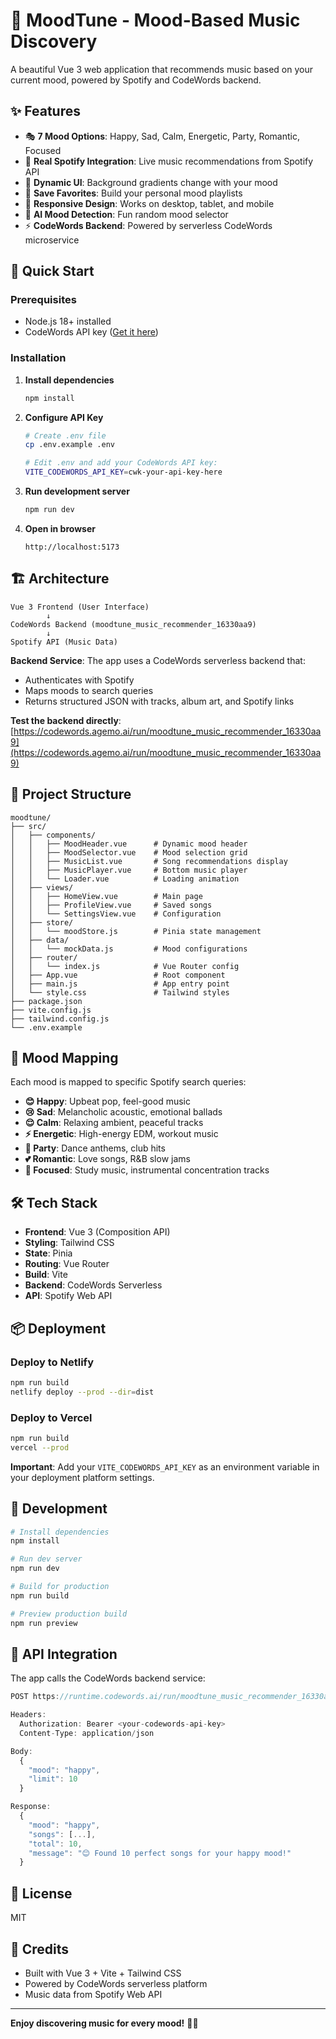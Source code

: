 # 🎵 MoodTune - Mood-Based Music Discovery

A beautiful Vue 3 web application that recommends music based on your current mood, powered by Spotify and CodeWords backend.

## ✨ Features

- 🎭 **7 Mood Options**: Happy, Sad, Calm, Energetic, Party, Romantic, Focused
- 🎵 **Real Spotify Integration**: Live music recommendations from Spotify API
- 🎨 **Dynamic UI**: Background gradients change with your mood
- 💾 **Save Favorites**: Build your personal mood playlists
- 📱 **Responsive Design**: Works on desktop, tablet, and mobile
- 🔮 **AI Mood Detection**: Fun random mood selector
- ⚡ **CodeWords Backend**: Powered by serverless CodeWords microservice

## 🚀 Quick Start

### Prerequisites
- Node.js 18+ installed
- CodeWords API key ([Get it here](https://codewords.agemo.ai/account/keys))

### Installation

1. **Install dependencies**
   ```bash
   npm install
   ```

2. **Configure API Key**
   ```bash
   # Create .env file
   cp .env.example .env
   
   # Edit .env and add your CodeWords API key:
   VITE_CODEWORDS_API_KEY=cwk-your-api-key-here
   ```

3. **Run development server**
   ```bash
   npm run dev
   ```

4. **Open in browser**
   ```
   http://localhost:5173
   ```

## 🏗️ Architecture

```
Vue 3 Frontend (User Interface)
        ↓
CodeWords Backend (moodtune_music_recommender_16330aa9)
        ↓
Spotify API (Music Data)
```

**Backend Service**: The app uses a CodeWords serverless backend that:
- Authenticates with Spotify
- Maps moods to search queries
- Returns structured JSON with tracks, album art, and Spotify links

**Test the backend directly**: [https://codewords.agemo.ai/run/moodtune_music_recommender_16330aa9](https://codewords.agemo.ai/run/moodtune_music_recommender_16330aa9)

## 📁 Project Structure

```
moodtune/
├── src/
│   ├── components/
│   │   ├── MoodHeader.vue      # Dynamic mood header
│   │   ├── MoodSelector.vue    # Mood selection grid
│   │   ├── MusicList.vue       # Song recommendations display
│   │   ├── MusicPlayer.vue     # Bottom music player
│   │   └── Loader.vue          # Loading animation
│   ├── views/
│   │   ├── HomeView.vue        # Main page
│   │   ├── ProfileView.vue     # Saved songs
│   │   └── SettingsView.vue    # Configuration
│   ├── store/
│   │   └── moodStore.js        # Pinia state management
│   ├── data/
│   │   └── mockData.js         # Mood configurations
│   ├── router/
│   │   └── index.js            # Vue Router config
│   ├── App.vue                 # Root component
│   ├── main.js                 # App entry point
│   └── style.css               # Tailwind styles
├── package.json
├── vite.config.js
├── tailwind.config.js
└── .env.example
```

## 🎨 Mood Mapping

Each mood is mapped to specific Spotify search queries:

- **😊 Happy**: Upbeat pop, feel-good music
- **😢 Sad**: Melancholic acoustic, emotional ballads
- **😌 Calm**: Relaxing ambient, peaceful tracks
- **⚡ Energetic**: High-energy EDM, workout music
- **🎉 Party**: Dance anthems, club hits
- **💕 Romantic**: Love songs, R&B slow jams
- **🎯 Focused**: Study music, instrumental concentration tracks

## 🛠️ Tech Stack

- **Frontend**: Vue 3 (Composition API)
- **Styling**: Tailwind CSS
- **State**: Pinia
- **Routing**: Vue Router
- **Build**: Vite
- **Backend**: CodeWords Serverless
- **API**: Spotify Web API

## 📦 Deployment

### Deploy to Netlify

```bash
npm run build
netlify deploy --prod --dir=dist
```

### Deploy to Vercel

```bash
npm run build
vercel --prod
```

**Important**: Add your `VITE_CODEWORDS_API_KEY` as an environment variable in your deployment platform settings.

## 🔧 Development

```bash
# Install dependencies
npm install

# Run dev server
npm run dev

# Build for production
npm run build

# Preview production build
npm run preview
```

## 🎯 API Integration

The app calls the CodeWords backend service:

```javascript
POST https://runtime.codewords.ai/run/moodtune_music_recommender_16330aa9

Headers:
  Authorization: Bearer <your-codewords-api-key>
  Content-Type: application/json

Body:
  {
    "mood": "happy",
    "limit": 10
  }

Response:
  {
    "mood": "happy",
    "songs": [...],
    "total": 10,
    "message": "😊 Found 10 perfect songs for your happy mood!"
  }
```

## 📝 License

MIT

## 🙏 Credits

- Built with Vue 3 + Vite + Tailwind CSS
- Powered by CodeWords serverless platform
- Music data from Spotify Web API

---

**Enjoy discovering music for every mood!** 🎵✨

